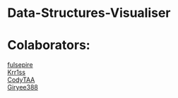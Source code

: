 # Data-Structures-Visualiser

# Colaborators: 
[fulsepire](https://github.com/fulsepire)  
[Krr1ss](https://github.com/Kriss)  
[CodyTAA](https://github.com/CodyTAA)  
[Giryee388](https://github.com/Giryee388)  

